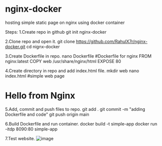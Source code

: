 # nginx-docker

hosting simple static page on nginx using docker container

Steps:
1.Create repo in github
  git init nginx-docker

2.Clone repo and open it.
  git clone https://github.com/RahulX7r/nginx-docker.git
  cd nignx-docker

3.Create Dockerfile in repo.
  nano Dockerfile
  #Dockerfile for nginx
    FROM nginx:latest
    COPY web /usr/share/nginx/html
    EXPOSE 80

4.Create directory in repo and add index.html file.
  mkdir web
  nano index.html
  #simple web page
  <html>
    <h1> Hello from Nginx </h1>
  </html

5.Add, commit and push files to repo.
  git add .
  git commit -m "adding Dockerfile and code"
  git push origin main

6.Build Dockerfile and run container.
  docker build -t simple-app 
  docker run -itdp 8090:80 simple-app 

7.Test website.
  ![image](https://github.com/user-attachments/assets/9d2000cd-7bc9-41a9-8738-06643d5e5a93)

  
  
